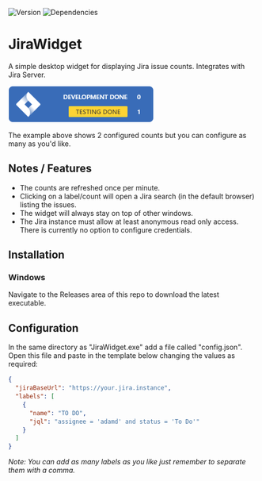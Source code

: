 ![Version](https://img.shields.io/github/package-json/v/dullage/JiraWidget.svg)
![Dependencies](https://img.shields.io/david/dullage/JiraWidget.svg)

# JiraWidget

A simple desktop widget for displaying Jira issue counts. Integrates with Jira Server.

![Screenshot](docs/screenshot.png)

The example above shows 2 configured counts but you can configure as many as you'd like.

## Notes / Features

* The counts are refreshed once per minute.
* Clicking on a label/count will open a Jira search (in the default browser) listing the issues.
* The widget will always stay on top of other windows.
* The Jira instance must allow at least anonymous read only access. There is currently no option to configure credentials.

## Installation

### Windows

Navigate to the Releases area of this repo to download the latest executable.

## Configuration

In the same directory as "JiraWidget.exe" add a file called "config.json". Open this file and paste in the template below changing the values as required:

```json
{
  "jiraBaseUrl": "https://your.jira.instance",
  "labels": [
    {
      "name": "TO DO",
      "jql": "assignee = 'adamd' and status = 'To Do'"
    }
  ]
}

```

*Note: You can add as many labels as you like just remember to separate them with a comma.*
